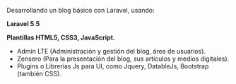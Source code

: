 Desarrollando un blog básico con Laravel, usando:
  <p><b>Laravel 5.5</b></p>
  <p><b>Plantillas HTML5, CSS3, JavaScript.</b></p>
  <ul>
  <li>Admin LTE (Administración y gestión del blog, área de usuarios).</li>
  <li>Zensero (Para la presentación del blog, sus artículos y medios digitales).</li>
  <li>Plugins o Librerías Js para UI, como Jquery, DatableJs, Bootstrap (también CSS).</li>
  </ul>
